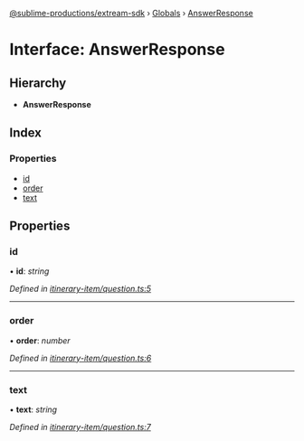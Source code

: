 [@sublime-productions/extream-sdk](../README.md) › [Globals](../globals.md) › [AnswerResponse](answerresponse.md)

# Interface: AnswerResponse

## Hierarchy

* **AnswerResponse**

## Index

### Properties

* [id](answerresponse.md#id)
* [order](answerresponse.md#order)
* [text](answerresponse.md#text)

## Properties

###  id

• **id**: *string*

*Defined in [itinerary-item/question.ts:5](https://github.com/Extream-SaaS/ex-sdk/blob/5d4ea6b/src/itinerary-item/question.ts#L5)*

___

###  order

• **order**: *number*

*Defined in [itinerary-item/question.ts:6](https://github.com/Extream-SaaS/ex-sdk/blob/5d4ea6b/src/itinerary-item/question.ts#L6)*

___

###  text

• **text**: *string*

*Defined in [itinerary-item/question.ts:7](https://github.com/Extream-SaaS/ex-sdk/blob/5d4ea6b/src/itinerary-item/question.ts#L7)*
